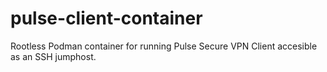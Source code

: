 # pulse-client-container
Rootless Podman container for running Pulse Secure VPN Client accesible as an SSH jumphost.
